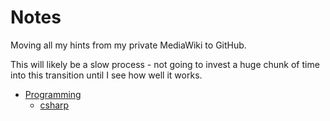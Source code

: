 # Notes

Moving all my hints from my private MediaWiki to GitHub.

This will likely be a slow process - not going to invest a huge chunk of time
into this transition until I see how well it works.

* [Programming](Programming/README.md)
  * [csharp](Programming/csharp/README.md)
